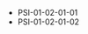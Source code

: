 <!--
    ATTENTION: This file was generated via gradle!
               Do NOT manually edit this file! Any such changes will be overwritten!
-->
* PSI-01-02-01-01
* PSI-01-02-01-02
